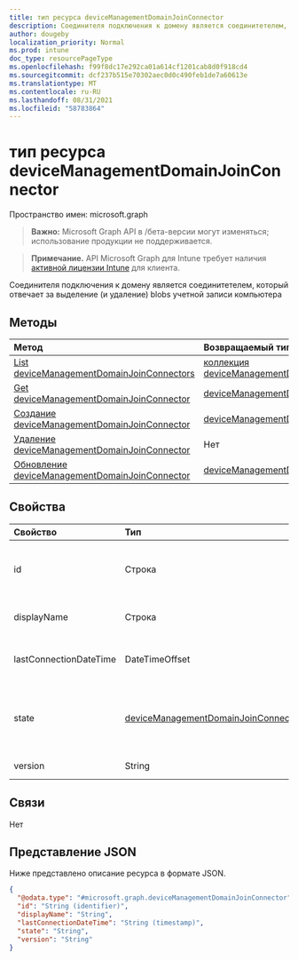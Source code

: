 ```yaml
---
title: тип ресурса deviceManagementDomainJoinConnector
description: Соединителя подключения к домену является соединитетелем, который отвечает за выделение (и удаление) blobs учетной записи компьютера
author: dougeby
localization_priority: Normal
ms.prod: intune
doc_type: resourcePageType
ms.openlocfilehash: f99f8dc17e292ca01a614cf1201cab8d0f918cd4
ms.sourcegitcommit: dcf237b515e70302aec0d0c490feb1de7a60613e
ms.translationtype: MT
ms.contentlocale: ru-RU
ms.lasthandoff: 08/31/2021
ms.locfileid: "58783864"
---
```

# <a name="devicemanagementdomainjoinconnector-resource-type"></a>тип ресурса deviceManagementDomainJoinConnector

Пространство имен: microsoft.graph

> **Важно:** Microsoft Graph API в /бета-версии могут изменяться; использование продукции не поддерживается.

> **Примечание.** API Microsoft Graph для Intune требует наличия [активной лицензии Intune](https://go.microsoft.com/fwlink/?linkid=839381) для клиента.

Соединителя подключения к домену является соединитетелем, который отвечает за выделение (и удаление) blobs учетной записи компьютера

## <a name="methods"></a>Методы
|Метод|Возвращаемый тип|Описание|
|:---|:---|:---|
|[List deviceManagementDomainJoinConnectors](../api/intune-odj-devicemanagementdomainjoinconnector-list.md)|[коллекция deviceManagementDomainJoinConnector](../resources/intune-odj-devicemanagementdomainjoinconnector.md)|Список свойств и связей объектов [deviceManagementDomainJoinConnector.](../resources/intune-odj-devicemanagementdomainjoinconnector.md)|
|[Get deviceManagementDomainJoinConnector](../api/intune-odj-devicemanagementdomainjoinconnector-get.md)|[deviceManagementDomainJoinConnector](../resources/intune-odj-devicemanagementdomainjoinconnector.md)|Чтение свойств и связей [объекта deviceManagementDomainJoinConnector.](../resources/intune-odj-devicemanagementdomainjoinconnector.md)|
|[Создание deviceManagementDomainJoinConnector](../api/intune-odj-devicemanagementdomainjoinconnector-create.md)|[deviceManagementDomainJoinConnector](../resources/intune-odj-devicemanagementdomainjoinconnector.md)|Создайте новый [объект deviceManagementDomainJoinConnector.](../resources/intune-odj-devicemanagementdomainjoinconnector.md)|
|[Удаление deviceManagementDomainJoinConnector](../api/intune-odj-devicemanagementdomainjoinconnector-delete.md)|Нет|Удаляет [устройствоManagementDomainJoinConnector](../resources/intune-odj-devicemanagementdomainjoinconnector.md).|
|[Обновление deviceManagementDomainJoinConnector](../api/intune-odj-devicemanagementdomainjoinconnector-update.md)|[deviceManagementDomainJoinConnector](../resources/intune-odj-devicemanagementdomainjoinconnector.md)|Обновление свойств объекта [deviceManagementDomainJoinConnector.](../resources/intune-odj-devicemanagementdomainjoinconnector.md)|

## <a name="properties"></a>Свойства
|Свойство|Тип|Описание|
|:---|:---|:---|
|id|Строка|Уникальный идентификатор для представления соединитетеля.|
|displayName|Строка|Имя отображения соединитетеля.|
|lastConnectionDateTime|DateTimeOffset|Последний раз соединитель связывался с Intune.|
|state|[deviceManagementDomainJoinConnectorState](../resources/intune-odj-devicemanagementdomainjoinconnectorstate.md)|Состояние соединитетеля. Возможные значения: `active`, `error`, `inactive`.|
|version|String|Версия соединитетеля.|

## <a name="relationships"></a>Связи
Нет

## <a name="json-representation"></a>Представление JSON
Ниже представлено описание ресурса в формате JSON.
<!-- {
  "blockType": "resource",
  "keyProperty": "id",
  "@odata.type": "microsoft.graph.deviceManagementDomainJoinConnector"
}
-->
``` json
{
  "@odata.type": "#microsoft.graph.deviceManagementDomainJoinConnector",
  "id": "String (identifier)",
  "displayName": "String",
  "lastConnectionDateTime": "String (timestamp)",
  "state": "String",
  "version": "String"
}
```



